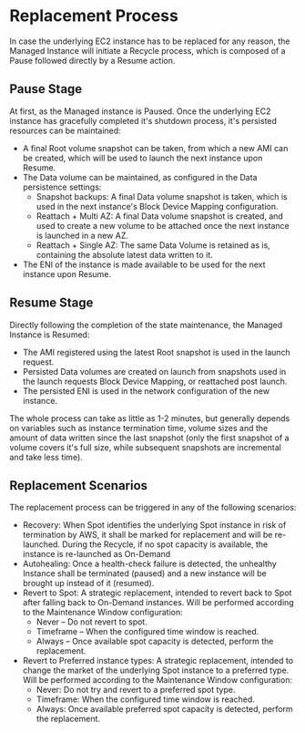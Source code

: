 # Replacement Process

In case the underlying EC2 instance has to be replaced for any reason, the Managed Instance will initiate a Recycle process, which is composed of a Pause followed directly by a Resume action.

## Pause Stage

At first, as the Managed instance is Paused. Once the underlying EC2 instance has gracefully completed it's shutdown process, it's persisted resources can be maintained:

- A final Root volume snapshot can be taken, from which a new AMI can be created, which will be used to launch the next instance upon Resume.
- The Data volume can be maintained, as configured in the Data persistence settings:
  - Snapshot backups: A final Data volume snapshot is taken, which is used in the next instance's Block Device Mapping configuration.
  - Reattach + Multi AZ: A final Data volume snapshot is created, and used to create a new volume to be attached once the next instance is launched in a new AZ.
  - Reattach + Single AZ: The same Data Volume is retained as is, containing the absolute latest data written to it.
- The ENI of the instance is made available to be used for the next instance upon Resume.

## Resume Stage

Directly following the completion of the state maintenance, the Managed Instance is Resumed:

- The AMI registered using the latest Root snapshot is used in the launch request.
- Persisted Data volumes are created on launch from snapshots used in the launch requests Block Device Mapping, or reattached post launch.
- The persisted ENI is used in the network configuration of the new instance.

The whole process can take as little as 1-2 minutes, but generally depends on variables such as instance termination time, volume sizes and the amount of data written since the last snapshot (only the first snapshot of a volume covers it's full size, while subsequent snapshots are incremental and take less time).

## Replacement Scenarios

The replacement process can be triggered in any of the following scenarios:

- Recovery: When Spot identifies the underlying Spot instance in risk of termination by AWS, it shall be marked for replacement and will be re-launched. During the Recycle, if no spot capacity is available, the instance is re-launched as On-Demand
- Autohealing: Once a health-check failure is detected, the unhealthy Instance shall be terminated (paused) and a new instance will be brought up instead of it (resumed).
- Revert to Spot: A strategic replacement, intended to revert back to Spot after falling back to On-Demand instances. Will be performed according to the Maintenance Window configuration:
  - Never – Do not revert to spot.
  - Timeframe – When the configured time window is reached.
  - Always – Once available spot capacity is detected, perform the replacement.
- Revert to Preferred instance types: A strategic replacement, intended to change the market of the underlying Spot instance to a preferred type. Will be performed according to the Maintenance Window configuration:
  - Never: Do not try and revert to a preferred spot type.
  - Timeframe: When the configured time window is reached.
  - Always: Once available preferred spot capacity is detected, perform the replacement.
